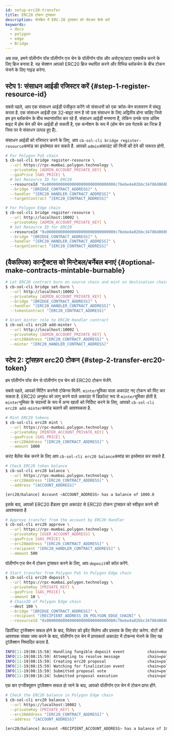 ```yaml
---
id: setup-erc20-transfer
title: ERC20 टोकन ट्रांसफ़र
description: चेनब्रिज में ERC-20 ट्रांसफ़र को सेटअप कैसे करें
keywords:
  - docs
  - polygon
  - edge
  - Bridge
---
```


अब तक, हमने पॉलीगॉन पॉस पॉलीगॉन एज चेन के पॉलीगॉन पॉस और असेट्स/डाटा एक्सचेंज करने के लिए ब्रिज बनाया है. यह सेक्शन आपको ERC20 ब्रिज स्थापित करने और विभिन्न ब्लॉकचेन के बीच टोकन भेजने के लिए गाइड करेगा.

## स्टेप 1: संसाधन आईडी रजिस्टर करें {#step-1-register-resource-id}

सबसे पहले, आप एक संसाधन आईडी पंजीकृत करेंगे जो संसाधनों को एक क्रॉस-चेन वातावरण में संबद्ध करता है. एक संसाधन आईडी एक 32-बाइट मान है जो उस संसाधन के लिए अद्वितीय होना चाहिए जिसे हम इन ब्लॉकचेन के बीच स्थानांतरित कर रहे हैं. संसाधन आईडी मनमाना हैं, लेकिन उनके पास अंतिम बाइट में होम चेन की चेन आईडी हो सकती है, एक कन्वेंशन के रूप में (होम चेन उस नेटवर्क का जिक्र है जिस पर ये संसाधन उत्पन्न हुए हैं).

संसाधन आईडी को रजिस्टर करने के लिए, आप `cb-sol-cli bridge register-resource`कमांड का इस्तेमाल कर सकते हैं. आपको `admin`अकाउंट की निजी की देने की जरूरत होगी.

```bash
# For Polygon PoS chain
$ cb-sol-cli bridge register-resource \
  --url https://rpc-mumbai.polygon.technology \
  --privateKey [ADMIN_ACCOUNT_PRIVATE_KEY] \
  --gasPrice [GAS_PRICE] \
  # Set Resource ID for ERC20
  --resourceId "0x000000000000000000000000000000c76ebe4a02bbc34786d860b355f5a5ce00" \
  --bridge "[BRIDGE_CONTRACT_ADDRESS]" \
  --handler "[ERC20_HANDLER_CONTRACT_ADDRESS]" \
  --targetContract "[ERC20_CONTRACT_ADDRESS]"

# For Polygon Edge chain
$ cb-sol-cli bridge register-resource \
  --url http://localhost:10002 \
  --privateKey [ADMIN_ACCOUNT_PRIVATE_KEY] \
  # Set Resource ID for ERC20
  --resourceId "0x000000000000000000000000000000c76ebe4a02bbc34786d860b355f5a5ce00" \
  --bridge "[BRIDGE_CONTRACT_ADDRESS]" \
  --handler "[ERC20_HANDLER_CONTRACT_ADDRESS]" \
  --targetContract "[ERC20_CONTRACT_ADDRESS]"
```

## (वैकल्पिक) कान्ट्रैक्टस को मिन्टेबल/बर्नेबल बनाएं {#optional-make-contracts-mintable-burnable}


```bash
# Let ERC20 contract burn on source chain and mint on destination chain
$ cb-sol-cli bridge set-burn \
  --url http://localhost:10002 \
  --privateKey [ADMIN_ACCOUNT_PRIVATE_KEY] \
  --bridge "[BRIDGE_CONTRACT_ADDRESS]" \
  --handler "[ERC20_HANDLER_CONTRACT_ADDRESS]" \
  --tokenContract "[ERC20_CONTRACT_ADDRESS]"

# Grant minter role to ERC20 Handler contract
$ cb-sol-cli erc20 add-minter \
  --url http://localhost:10002 \
  --privateKey [ADMIN_ACCOUNT_PRIVATE_KEY] \
  --erc20Address "[ERC20_CONTRACT_ADDRESS]" \
  --minter "[ERC20_HANDLER_CONTRACT_ADDRESS]"
```

## स्टेप 2: ट्रांसफ़र erc20 टोकन {#step-2-transfer-erc20-token}

हम पॉलीगॉन पॉस चेन से पॉलीगॉन एज चेन को ERC20 टोकन भेजेंगे.

सबसे पहले, आपको  मिंटिंग करनेसे टोकेन्स मिलेंगे. `minter`भूमिका वाला अकाउंट नए टोकन को मिंट कर सकता है. ERC20 अनुबंध को लागू करने वाले अकाउंट में डिफ़ॉल्ट रूप से `minter`भूमिका होती है. `minter`भूमिका के सदस्यों के रूप में अन्य खातों को निर्दिष्ट करने के लिए, आपको `cb-sol-cli erc20 add-minter`कमांड चलाने की आवश्यकता है.

```bash
# Mint ERC20 tokens
$ cb-sol-cli erc20 mint \
  --url https://rpc-mumbai.polygon.technology \
  --privateKey [MINTER_ACCOUNT_PRIVATE_KEY] \
  --gasPrice [GAS_PRICE] \
  --erc20Address "[ERC20_CONTRACT_ADDRESS]" \
  --amount 1000
```

करंट बैलेंस चेक करने के लिए आप `cb-sol-cli erc20 balance`कमांड का इस्तेमाल कर सकते हैं.

```bash
# Check ERC20 token balance
$ cb-sol-cli erc20 balance \
  --url https://rpc-mumbai.polygon.technology \
  --erc20Address "[ERC20_CONTRACT_ADDRESS]" \
  --address "[ACCOUNT_ADDRESS]"

[erc20/balance] Account <ACCOUNT_ADDRESS> has a balance of 1000.0
```

इसके बाद, आपको ERC20 हैंडलर द्वारा अकाउंट से ERC20 टोकन ट्रांसफ़र को स्वीकृत करने की आवश्यकता है

```bash
# Approve transfer from the account by ERC20 Handler
$ cb-sol-cli erc20 approve \
  --url https://rpc-mumbai.polygon.technology \
  --privateKey [USER_ACCOUNT_ADDRESS] \
  --gasPrice [GAS_PRICE] \
  --erc20Address "[ERC20_CONTRACT_ADDRESS]" \
  --recipient "[ERC20_HANDLER_CONTRACT_ADDRESS]" \
  --amount 500
```

पॉलीगॉन एज चेन में टोकन ट्रांसफर करने के लिए, आप `deposit`को कॉल करेंगे.

```bash
# Start transfer from Polygon PoS to Polygon Edge chain
$ cb-sol-cli erc20 deposit \
  --url https://rpc-mumbai.polygon.technology \
  --privateKey [PRIVATE_KEY] \
  --gasPrice [GAS_PRICE] \
  --amount 10 \
  # ChainID of Polygon Edge chain
  --dest 100 \
  --bridge "[BRIDGE_CONTRACT_ADDRESS]" \
  --recipient "[RECIPIENT_ADDRESS_IN_POLYGON_EDGE_CHAIN]" \
  --resourceId "0x000000000000000000000000000000c76ebe4a02bbc34786d860b355f5a5ce00"
```

डिपॉजिट ट्रांजैक्शन सफल होने के बाद, रिलेयर को इवेंट मिलेगा और प्रस्ताव के लिए वोट करेगा. वोटों की आवश्यक संख्या जमा करने के बाद, पॉलीगॉन एज चेन में प्राप्तकर्ता अकाउंट में टोकन्स भेजने के लिए यह ट्रांज़ैक्शन निष्पादित करता है.

```bash
INFO[11-19|08:15:58] Handling fungible deposit event          chain=mumbai dest=100 nonce=1
INFO[11-19|08:15:59] Attempting to resolve message            chain=polygon-edge type=FungibleTransfer src=99 dst=100 nonce=1 rId=000000000000000000000000000000c76ebe4a02bbc34786d860b355f5a5ce00
INFO[11-19|08:15:59] Creating erc20 proposal                  chain=polygon-edge src=99 nonce=1
INFO[11-19|08:15:59] Watching for finalization event          chain=polygon-edge src=99 nonce=1
INFO[11-19|08:15:59] Submitted proposal vote                  chain=polygon-edge tx=0x67a97849951cdf0480e24a95f59adc65ae75da23d00b4ab22e917a2ad2fa940d src=99 depositNonce=1 gasPrice=1
INFO[11-19|08:16:24] Submitted proposal execution             chain=polygon-edge tx=0x63615a775a55fcb00676a40e3c9025eeefec94d0c32ee14548891b71f8d1aad1 src=99 dst=100 nonce=1 gasPrice=5
```

एक बार एग्जीक्यूशन ट्रांज़ैक्शन सफल हो जाने के बाद, आपको पॉलीगॉन एज चेन में टोकन प्राप्त होंगे.

```bash
# Check the ERC20 balance in Polygon Edge chain
$ cb-sol-cli erc20 balance \
  --url https://localhost:10002 \
  --privateKey [PRIVATE_KEY] \
  --erc20Address "[ERC20_CONTRACT_ADDRESS]" \
  --address "[ACCOUNT_ADDRESS]"

[erc20/balance] Account <RECIPIENT_ACCOUNT_ADDRESS> has a balance of 10.0
```
